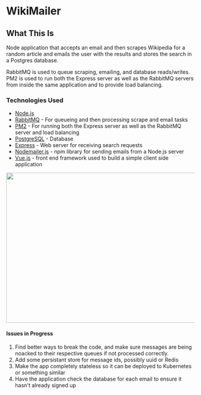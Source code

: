 # WikiMailer

## What This Is
Node application that accepts an email and then scrapes Wikipedia for a random article and emails the user with the results and stores the search in a Postgres database. 

RabbitMQ is used to queue scraping, emailing, and database reads/writes. PM2 is used to run both the Express server as well as the RabbitMQ servers from inside the same application and to provide load balancing. 

### Technologies Used
- [Node.js](https://nodejs.org/en/)
- [RabbitMQ](https://www.rabbitmq.com/) - For queueing and then processing scrape and email tasks
- [PM2](http://pm2.keymetrics.io/) - For running both the Express server as well as the RabbitMQ server and load balancing
- [PostgreSQL](https://www.postgresql.org/) - Database
- [Express](https://expressjs.com/) - Web server for receiving search requests
- [Nodemailer.js](https://nodemailer.com/about/) - npm library for sending emails from a Node.js server
- [Vue.js](https://vuejs.org/) - front end framework used to build a simple client side application

<!-- ![alt text](https://raw.githubusercontent.com/brandonhenning/rabbitmq-wikipedia-scraper/master/screenshots/tech-stack.png) -->

<img src="https://raw.githubusercontent.com/brandonhenning/rabbitmq-wikipedia-scraper/master/screenshots/tech-stack.png" width="800" height="400">

#### Issues in Progress
1) Find better ways to break the code, and make sure messages are being noacked to their respective queues if not processed correctly. 
2) Add some persistant store for message ids, possibly uuid or Redis
3) Make the app completely stateless so it can be deployed to Kubernetes or something similar
4) Have the application check the database for each email to ensure it hasn't already signed up